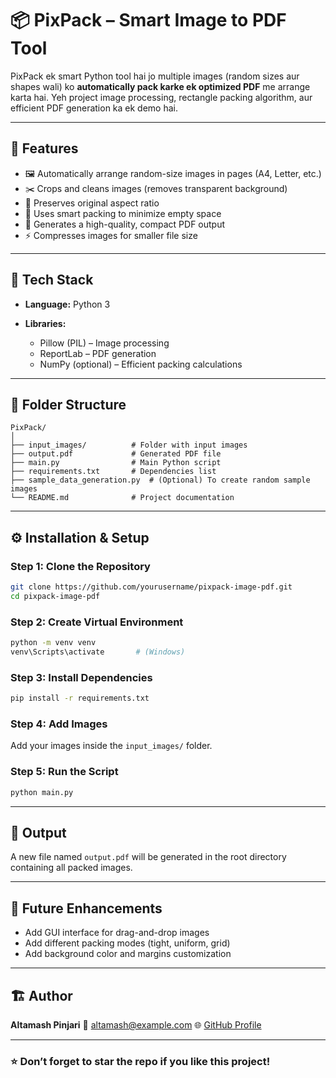 # 📦 PixPack – Smart Image to PDF Tool

PixPack ek smart Python tool hai jo multiple images (random sizes aur shapes wali) ko **automatically pack karke ek optimized PDF** me arrange karta hai.
Yeh project image processing, rectangle packing algorithm, aur efficient PDF generation ka ek demo hai.

---

## 🚀 Features

* 🖼️ Automatically arrange random-size images in pages (A4, Letter, etc.)
* ✂️ Crops and cleans images (removes transparent background)
* 📏 Preserves original aspect ratio
* 🧠 Uses smart packing to minimize empty space
* 📄 Generates a high-quality, compact PDF output
* ⚡ Compresses images for smaller file size

---

## 🧰 Tech Stack

* **Language:** Python 3
* **Libraries:**

  * Pillow (PIL) – Image processing
  * ReportLab – PDF generation
  * NumPy (optional) – Efficient packing calculations

---

## 📁 Folder Structure

```
PixPack/
│
├── input_images/          # Folder with input images
├── output.pdf             # Generated PDF file
├── main.py                # Main Python script
├── requirements.txt       # Dependencies list
├── sample_data_generation.py  # (Optional) To create random sample images
└── README.md              # Project documentation
```

---

## ⚙️ Installation & Setup

### Step 1: Clone the Repository

```bash
git clone https://github.com/yourusername/pixpack-image-pdf.git
cd pixpack-image-pdf
```

### Step 2: Create Virtual Environment

```bash
python -m venv venv
venv\Scripts\activate       # (Windows)
```

### Step 3: Install Dependencies

```bash
pip install -r requirements.txt
```

### Step 4: Add Images

Add your images inside the `input_images/` folder.

### Step 5: Run the Script

```bash
python main.py
```

---

## 🧩 Output

A new file named `output.pdf` will be generated in the root directory containing all packed images.

---

## 🧠 Future Enhancements

* Add GUI interface for drag-and-drop images
* Add different packing modes (tight, uniform, grid)
* Add background color and margins customization

---

## 🏗️ Author

**Altamash Pinjari**
📧 [altamash@example.com](mailto:altamash@example.com)
🌐 [GitHub Profile](https://github.com/yourusername)

---

### ⭐ Don’t forget to star the repo if you like this project!
